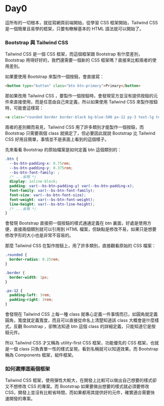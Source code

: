 # Day0

這所有的一切根本，就從寫網頁前端開始，從學習 CSS 框架開始，Tailwind CSS 是一個簡單且易學的框架，只要有瞭解基本的 HTML 語法就可以開始了。



### Bootstrap 與 Tailwind CSS

Tailwind CSS 是一個 CSS 框架，而這個框架跟 Bootstrap 有什麼差別，Bootstrap 用得好好的，我們還需要一個新的 CSS 框架嗎？直接來比較兩者的使用差別。



如果要使用 Bootstrap 來製作一個按鈕，會直接寫：

```html
<button type="button" class="btn btn-primary">Primary</button>
```



那如果改用 Tailwind CSS ，要製作一個按鈕時，會發現官方並沒有提供按鈕的元件來直接使用，而是任意由自己來定義，所以如果使用 Tailwind CSS 來製作按鈕時，可能會這樣寫：

```html
<a class="rounded border border-black bg-blue-500 px-12 py-3 text-lg text-white hover:bg-transparent hover:text-indigo-600" href="/">Button</a>
```



兩者的差別顯而易見，Tailwind CSS 用了許多類別才能製作一個按鈕，而 Bootstrap 只需要兩個 class 就搞定了，但必要因此就說 Bootstrap 比 Tailwind CSS 好用且簡單，事情並不是表面上看到的這個樣子。



先來看看 Bootstrap 的原始檔案是如何定義 btn 這個類別的：

```css
.btn {
  --bs-btn-padding-x: 0.75rem;
  --bs-btn-padding-y: 0.375rem;
  --bs-btn-font-family: ;
  /* ...省略 */
  display: inline-block;
  padding: var(--bs-btn-padding-y) var(--bs-btn-padding-x);
  font-family: var(--bs-btn-font-family);
  font-size: var(--bs-btn-font-size);
  font-weight: var(--bs-btn-font-weight);
  line-height: var(--bs-btn-line-height);
  /* ...省略 */
}
```

會發現 Bootstrap 直接把一個按鈕的樣式通通定義在 btn 裏面，好處是使用方便，直接兩個類別就可以引用到 HTML 檔案，但缺點是修改不易，如果只是想要修改字形的大小也是非常不容易的。



那麼 Tailwind CSS 在製作按鈕上，用了許多類別，直接觀看原始的 CSS 檔案：

```css
.rounded {
  border-radius: 0.25rem;
}

.border {
  border-width: 1px;
}

.px-12 {
  padding-left: 3rem;
  padding-right: 3rem;
}
```

會發現在 Tailwind CSS 上每一種 class 就專心定義一件事情而已，如圓角就定義圓角，寬度就定義寬度，而且可以直接從命名上清楚知道該 class 大概會是什麼樣式。反觀 Bootstrap ，卻無法知道 btn 這個 class 的詳細定義，只能知道它是按鈕元件。



所以 Tailwind CSS 才又稱為 utility-first CSS 框架，功能優先的 CSS 框架，也就是一個 class 只負責單一性的樣式呈現，看到名稱就可以知道效果。而 Bootstrap 稱為 Components 框架，組件框架。



### 如何選擇這兩個框架

Tailwind CSS 框架，使用彈性大較大，在開發上比較可以做出自己想要的樣式卻又不想修改 CSS 的專案。而 Bootstrap 如果要做出想要的樣式就必須要修改 CSS，開發上並沒有比較省時間，而如果都用其提供好的元件，確實適合需要快速開發的專案。